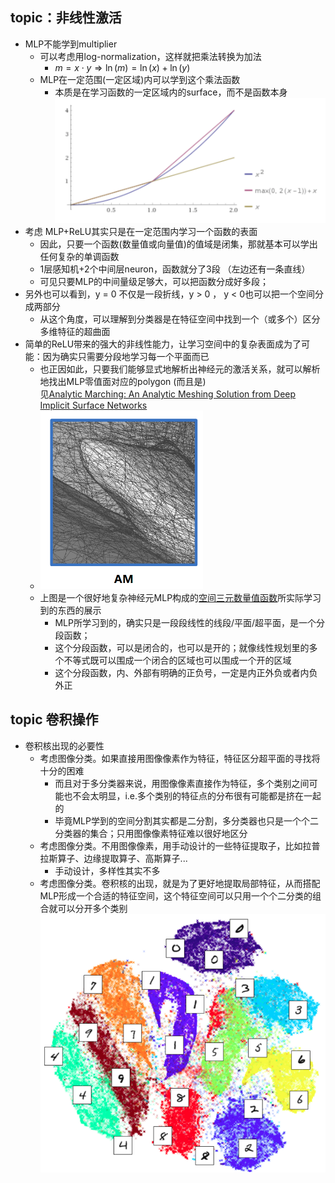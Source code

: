 ## topic：非线性激活

 - MLP不能学到multiplier
    - 可以考虑用log-normalization，这样就把乘法转换为加法
       - $`m=x \cdot y \Rightarrow \ln(m)=\ln(x)+\ln(y)`$
    - MLP在一定范围(一定区域)内可以学到这个乘法函数
       - 本质是在学习函数的一定区域内的surface，而不是函数本身<br>![image-20201209155947067](media/image-20201209155947067.png)
 - 考虑 MLP+ReLU其实只是在一定范围内学习一个函数的表面
     - 因此，只要一个函数(数量值或向量值)的值域是闭集，那就基本可以学出任何复杂的单调函数
     - 1层感知机+2个中间层neuron，函数就分了3段 （左边还有一条直线）
     - 可见只要MLP的中间量级足够大，可以把函数分成好多段；
 - 另外也可以看到，y = 0 不仅是一段折线，y > 0 ， y < 0也可以把一个空间分成两部分
     - 从这个角度，可以理解到分类器是在特征空间中找到一个（或多个）区分多维特征的超曲面
 - 简单的ReLU带来的强大的非线性能力，让学习空间中的复杂表面成为了可能：因为确实只需要分段地学习每一个平面而已<br>
    - 也正因如此，只要我们能够显式地解析出神经元的激活关系，就可以解析地找出MLP零值面对应的polygon (而且是)<br>见[Analytic Marching: An Analytic Meshing Solution from
      Deep Implicit Surface Networks](http://proceedings.mlr.press/v119/lei20a/lei20a.pdf)
    - ![image-20201209162429622](media/image-20201209162429622.png)
    - 上图是一个很好地复杂神经元MLP构成的<u>空间三元数量值函数</u>所实际学习到的东西的展示
      - MLP所学习到的，确实只是一段段线性的线段/平面/超平面，是一个分段函数；
      - 这个分段函数，可以是闭合的，也可以是开的；就像线性规划里的多个不等式既可以围成一个闭合的区域也可以围成一个开的区域
      - 这个分段函数，内、外部有明确的正负号，一定是内正外负或者内负外正

## topic 卷积操作

- 卷积核出现的必要性
  - 考虑图像分类。如果直接用图像像素作为特征，特征区分超平面的寻找将十分的困难
    - 而且对于多分类器来说，用图像像素直接作为特征，多个类别之间可能也不会太明显，i.e.多个类别的特征点的分布很有可能都是挤在一起的
    - 毕竟MLP学到的空间分割其实都是二分割，多分类器也只是一个个二分类器的集合；只用图像像素特征难以很好地区分
  - 考虑图像分类。不用图像像素，用手动设计的一些特征提取子，比如拉普拉斯算子、边缘提取算子、高斯算子...
    - 手动设计，多样性其实不多
  - 考虑图像分类。卷积核的出现，就是为了更好地提取局部特征，从而搭配MLP形成一个合适的特征空间，这个特征空间可以只用一个个二分类的组合就可以分开多个类别<br>![MNIST tSNE plot](media/image-20201209163614662.png)

